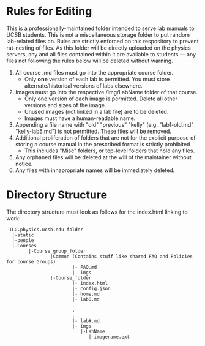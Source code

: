                 
                        
# Rules for Editing

This is a professionally-maintained folder intended to serve lab manuals to UCSB students. This is not a miscellaneous storage folder to put random lab-related files on.
Rules are strictly enforced on this respository to prevent rat-nesting of files. As this folder will be directly uploaded on the physics servers, any and all files contained within it are available to students — any files not following the rules below will be deleted without warning.

1. All course .md files must go into the appropriate course folder. 
     - Only **one** version of each lab is permitted. You must store alternate/historical versions of labs elsewhere.
2. Images must go into the respective /img/LabName folder of that course. 
     - Only one version of each image is permitted. Delete all other versions and sizes of the image.
     - Unused images (not linked in a lab file) are to be deleted.
     - Images must have a human-readable name.
3. Appending a file name with "old" "previous" "kelly" (e.g. "lab1-old.md" "kelly-lab5.md") is not permitted. These files will be removed. 
4. Additional proliferation of folders that are not for the explicit purpose of storing a course manual in the prescribed format is strictly prohibited
    - This includes "Misc" folders, or top-level folders that hold any files.
5. Any orphaned files will be deleted at the will of the maintainer without notice.
6. Any files with innapropriate names will be immediately deleted.


# Directory Structure

The directory structure must look as follows for the index.html linking to work:


```
-ILG.physics.ucsb.edu folder
  |-static
  |-people
  |-Courses
        |-Course_group_folder
                |Common (Contains stuff like shared FAQ and Policies for course Groups)
                        |- FAQ.md
                        |- imgs
                |-Course_folder
                        |- index.html
                        |- config.json             
                        |- home.md
                        |- lab0.md
                        .
                        .
                        .
                        |- lab#.md
                        |- imgs
                           |-LabName
                              |-imagename.ext
```
     